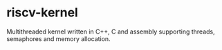 # riscv-kernel
Multithreaded kernel written in C++, C and assembly supporting threads, semaphores and memory allocation.
